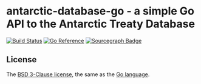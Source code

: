 # antarctic-database-go - a simple Go API to the Antarctic Treaty Database

[![Build Status](https://github.com/carlohamalainen/antarctic-database-go/actions/workflows/test.yml/badge.svg?branch=master)](https://github.com/carlohamalainen/antarctic-database-go/actions)
[![Go Reference](https://pkg.go.dev/badge/github.com/carlohamalainen/antarctic-database-go.svg)](https://pkg.go.dev/github.com/carlohamalainen/antarctic-database-go)
[![Sourcegraph Badge](https://sourcegraph.com/github.com/carlohamalainen/antarctic-database-go/-/badge.svg)](https://sourcegraph.com/github.com/carlohamalainen/antarctic-database-go?badge)

## License

The [BSD 3-Clause license][bsd], the same as the [Go language][golic].

[bsd]: https://opensource.org/licenses/BSD-3-Clause
[golic]: https://go.dev/LICENSE